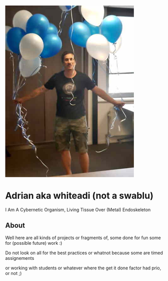  ![](./Swablu.jpg)

# Adrian aka whiteadi (not a swablu)

I Am A Cybernetic Organism, Living Tissue Over (Metal) Endoskeleton

## About

Well here are all kinds of projects or fragments of, some done for fun some for (possible future) work :)

Do not look on all for the best practices or whatnot because some are timed assignements

or working with students or whatever where the get it done factor had prio, or not ;)

<!--
**whiteadi/whiteadi** is a ✨ _special_ ✨ repository because its `README.md` (this file) appears on your GitHub profile.

Here are some ideas to get you started:

- 🔭 I’m currently working on ...
- 🌱 I’m currently learning ...
- 👯 I’m looking to collaborate on ...
- 🤔 I’m looking for help with ...
- 💬 Ask me about ...
- 📫 How to reach me: ...
- 😄 Pronouns: ...
- ⚡ Fun fact: ...
-->
